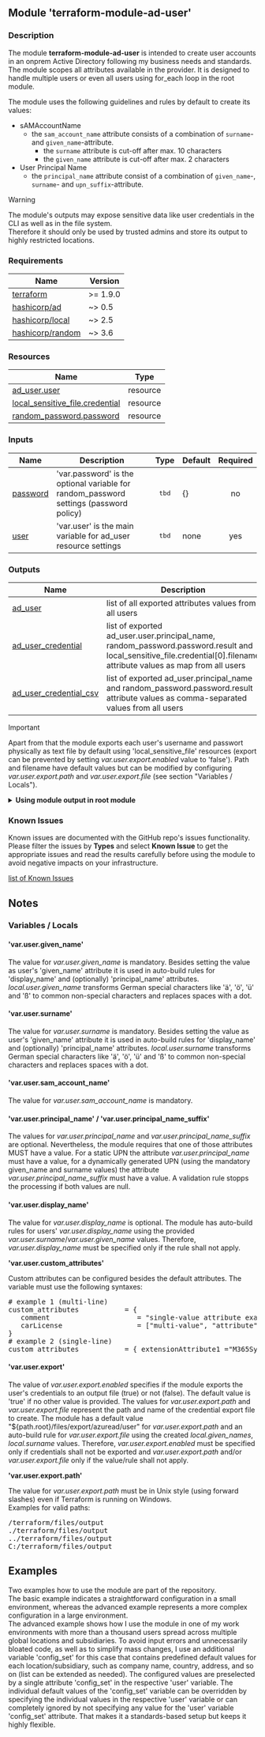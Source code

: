 ## Module 'terraform-module-ad-user'

### Description

The module **terraform-module-ad-user** is intended to create user accounts in an onprem Active Directory following my business needs and standards. The module scopes all attributes available in the provider. It is designed to handle multiple users or even all users using for_each loop in the root module.  
  
The module uses the following guidelines and rules by default to create its values:  
* sAMAccountName
  * the <code>sam_account_name</code> attribute consists of a combination of <code>surname</code>- and <code>given_name</code>-attribute.
    * the <code>surname</code> attribute is cut-off after max. 10 characters
    * the <code>given_name</code> attribute is cut-off after max. 2 characters
* User Principal Name
  * the <code>principal_name</code> attribute consist of a combination of <code>given_name</code>-, <code>surname</code>- and <code>upn_suffix</code>-attribute.
  
> [!WARNING]
>The module's outputs may expose sensitive data like user credentials in the CLI as well as in the file system.  
>Therefore it should only be used by trusted admins and store its output to highly restricted locations.  

### Requirements

| Name | Version |
|------|---------|
| <a name="requirement_terraform"></a> [terraform](#requirement\_terraform) | >= 1.9.0 |
| <a name="requirement_ad"></a> [hashicorp\/ad](#requirement\_ad) | ~> 0.5 |
| <a name="requirement_local"></a> [hashicorp\/local](#requirement\_local) | ~> 2.5 |
| <a name="requirement_random"></a> [hashicorp\/random](#requirement\_random) | ~> 3.6 |

### Resources

| Name | Type |
|------|------|
| [ad_user.user](https://registry.terraform.io/providers/hashicorp/ad/latest/docs/resources/user) | resource |
| [local_sensitive_file.credential](https://registry.terraform.io/providers/hashicorp/local/latest/docs/resources/sensitive_file) | resource |
| [random_password.password](https://registry.terraform.io/providers/hashicorp/random/latest/docs/resources/string) | resource |

### Inputs

| Name | Description | Type | Default | Required |
|------|-------------|------|---------|:--------:|
| <a name="input_password"></a> [password](#input\_user) | 'var.password' is the optional variable for random_password settings (password policy) | <pre> tbd </pre> | {} | no |
| <a name="input_user"></a> [user](#input\_user) | 'var.user' is the main variable for ad_user resource settings | <pre> tbd </pre> | none | yes |

### Outputs

| Name | Description |
|------|-------------|
| <a name="output_ad_user"></a> [ad\_user](#output\_ad\_user) | list of all exported attributes values from all users |
| <a name="output_ad_user_credential"></a> [ad\_user\_credential](#output\_ad\_user\_credential) | list of exported ad_user.user.principal_name, random_password.password.result and local_sensitive_file.credential[0].filename attribute values as map from all users |
| <a name="output_ad_user_credential_csv"></a> [ad\_user\_credential\_csv](#output\_ad\_user\_credential\_csv) | list of exported ad_user.principal_name and random_password.password.result attribute values as comma-separated values from all users |

>[!IMPORTANT]
>Apart from that the module exports each user's username and passwort physically as text file by default using 'local_sensitive_file' resources (export can be prevented by setting *var.user.export.enabled* value to 'false'). Path and filename have default values but can be modified by configuring *var.user.export.path* and *var.user.export.file* (see section \"Variables / Locals\").

<details>
<summary><b>Using module output in root module</b></summary>

##### Examples

Output - UPNs of all users using 'ad_user' output:  

```
output "ad_user_user_principal_name" {
  value   = values(module.ad_user).*.ad_user.principal_name
}
```

Output - Credential details of all users using 'ad_user_credential' output:

```
output "ad_user_credentials" {
  value   = values(module.ad_user).*.ad_user_credential
}
```
</details>

### Known Issues

Known issues are documented with the GitHub repo's issues functionality. Please filter the issues by **Types** and select **Known Issue** to get the appropriate issues and read the results carefully before using the module to avoid negative impacts on your infrastructure.  
  
<a name="known_issues"></a> [list of Known Issues](https://github.com/uplink-systems/terraform-module-ad-user/issues?q=type%3A%22known%20issue%22)

## Notes

### Variables / Locals

#### 'var.user.given_name'

The value for *var.user.given_name* is mandatory. Besides setting the value as user's 'given_name' attribute it is used in auto-build rules for 'display_name' and (optionally) 'principal_name' attributes. *local.user.given_name* transforms German special characters like 'ä', 'ö', 'ü' and 'ß' to common non-special characters and replaces spaces with a dot.   

#### 'var.user.surname'

The value for *var.user.surname* is mandatory. Besides setting the value as user's 'given_name' attribute it is used in auto-build rules for 'display_name' and (optionally) 'principal_name' attributes. *local.user.surname* transforms German special characters like 'ä', 'ö', 'ü' and 'ß' to common non-special characters and replaces spaces with a dot.   

#### 'var.user.sam_account_name'

The value for *var.user.sam_account_name* is mandatory.  

#### 'var.user.principal_name' / 'var.user.principal_name_suffix'

The values for *var.user.principal_name* and *var.user.principal_name_suffix* are optional. Nevertheless, the module requires that one of those attributes MUST have a value. For a static UPN the attribute *var.user.principal_name* must have a value, for a dynamically generated UPN (using the mandatory given_name and surname values) the attribute *var.user.principal_name_suffix* must have a value. A validation rule stopps the processing if both values are null.  

#### 'var.user.display_name'

The value for *var.user.display_name* is optional. The module has auto-build rules for users' *var.user.display_name* using the provided *var.user.surname*/*var.user.given_name* values. Therefore, *var.user.display_name* must be specified only if the rule shall not apply.  

**'var.user.custom_attributes'**
  
Custom attributes can be configured besides the default attributes. The variable must use the following syntaxes:  
  
<pre>
# example 1 (multi-line)
custom_attributes           = {
   comment                     = "single-value attribute example"
   carLicense                  = ["multi-value", "attribute", "example"]
}
# example 2 (single-line)
custom_attributes           = { extensionAttribute1 ="M365Synced", extensionAttribute2 = "HasNothingToDo" }
</pre>

#### 'var.user.export'

The value of *var.user.export.enabled* specifies if the module exports the user's credentials to an output file (true) or not (false). The default value is 'true' if no other value is provided. The values for *var.user.export.path* and *var.user.export.file* represent the path and name of the credential export file to create. The module has a default value \"${path.root}/files/export/azuread/user\" for *var.user.export.path* and an auto-build rule for *var.user.export.file* using the created *local.given_names*, *local.surname* values.
Therefore, *var.user.export.enabled* must be specified only if credentials shall not be exported and *var.user.export.path* and/or *var.user.export.file* only if the value/rule shall not apply.  

**'var.user.export.path'**  

The value for *var.user.export.path* must be in Unix style (using forward slashes) even if Terraform is running on Windows.  
Examples for valid paths:  

<pre>
/terraform/files/output
./terraform/files/output
../terraform/files/output
C:/terraform/files/output
</pre>

## Examples

Two examples how to use the module are part of the repository.  
The basic example indicates a straightforward configuration in a small environment, whereas the advanced example represents a more complex configuration in a large environment.  
The advanced example shows how I use the module in one of my work environments with more than a thousand users spread across multiple global locations and subsidiaries. To avoid input errors and unnecessarily bloated code, as well as to simplify mass changes, I use an additional variable 'config_set' for this case that contains predefined default values for each location/subsidiary, such as company name, country, address, and so on (list can be extended as needed). The configured values are preselected by a single attribute 'config_set' in the respective 'user' variable. The individual default values of the 'config_set' variable can be overridden by specifying the individual values in the respective 'user' variable or can completely ignored by not specifying any value for the 'user' variable 'config_set' attribute. That makes it a standards-based setup but keeps it highly flexible.  
